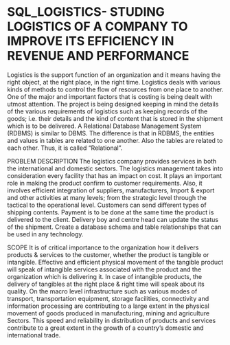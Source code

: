 # SQL_LOGISTICS- STUDING LOGISTICS OF A COMPANY TO IMPROVE ITS EFFICIENCY IN REVENUE AND PERFORMANCE

Logistics is the support function of an organization and it means having the right object, at the right place, in the right time. Logistics deals with various kinds 
of methods to control the flow of resources from one place to another. One of the major and important factors that is costing is being dealt with utmost attention. 
The project is being designed keeping in mind the details of the various requirements of logistics such as keeping records of the goods; i.e. their details and 
the kind of content that is stored in the shipment which is to be delivered. A Relational Database Management System (RDBMS) is similar to DBMS. The difference 
is that in RDBMS, the entities and values in tables are related to one another. Also the tables are related to each other. Thus, it is called “Relational”.
 
PROBLEM DESCRIPTION
The logistics company provides services in both the international and domestic sectors. The logistics management takes into consideration every facility that has an 
impact on  cost. It plays an important role in making the product confirm to customer requirements. Also, it involves efficient integration of suppliers, manufacturers, 
Import & export and other activities at many levels; from the strategic level through the tactical to the operational level. Customers can send different types of 
shipping contents. Payment is to be done at the same time the product is delivered to the client. Delivery boy and centre head can update the status of the shipment. 
Create a database schema and table relationships that can be used in any technology.

SCOPE
It is of critical importance to the organization how it delivers products & services to the customer, whether the product is tangible or intangible. Effective and 
efficient physical movement of the tangible product will speak of intangible services associated with the product and the organization which is delivering it. In case 
of intangible products, the delivery of tangibles at the right place & right time will speak about its quality. On the macro level infrastructure such as various modes
of transport, transportation equipment, storage facilities, connectivity and information processing are contributing to a large extent in the physical movement of 
goods produced in manufacturing, mining and agriculture Sectors. This speed and reliability in distribution of products and services contribute to a great extent in 
the growth of a country’s domestic and international trade.
